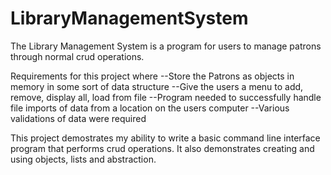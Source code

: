 # LibraryManagementSystem

The Library Management System is a program for users to manage patrons through normal crud operations.

Requirements for this project where
--Store the Patrons as objects in memory in some sort of data structure
--Give the users a menu to add, remove, display all, load from file
--Program needed to successfully handle file imports of data from a location on the users computer
--Various validations of data were required

This project demostrates my ability to write a basic command line interface program that performs crud operations. It also demonstrates creating and using objects, lists and abstraction.

